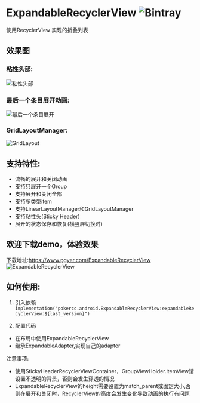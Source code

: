 # ExpandableRecyclerView ![Bintray](https://img.shields.io/bintray/v/pokercc/android/ExpandableRecyclerView)
使用RecyclerView 实现的折叠列表

## 效果图

### 粘性头部:
![粘性头部](./img/stick_header.gif)


### 最后一个条目展开动画:
![最后一个条目展开](./img/last_group_expand.gif)

### GridLayoutManager:
![GridLayout](./img/grid_layout.gif)

## 支持特性:
- 流畅的展开和关闭动画
- 支持只展开一个Group
- 支持展开和关闭全部
- 支持多类型item
- 支持LinearLayoutManager和GridLayoutManager
- 支持粘性头(Sticky Header)
- 展开的状态保存和恢复(横竖屏切换时)

## 欢迎下载demo，体验效果
下载地址:https://www.pgyer.com/ExpandableRecyclerView
![ExpandableRecyclerView](./img/ExpandableRecyclerView.png)

## 如何使用:
1. 引入依赖
```implementation("pokercc.android.ExpandableRecyclerView:expandableRecyclerView:${last_version}")```

2. 配置代码
- 在布局中使用ExpandableRecyclerView
- 继承ExpandableAdapter,实现自己的adapter


注意事项:
- 使用StickyHeaderRecyclerViewContainer，GroupViewHolder.itemView请设置不透明的背景，否则会发生穿透的情况
- ExpandableRecyclerView的height需要设置为match_parent或固定大小,否则在展开和关闭时，RecyclerView的高度会发生变化导致动画的执行有问题 